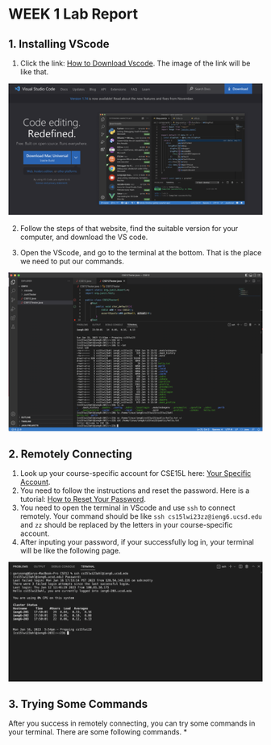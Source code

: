 # WEEK 1 Lab Report
## 1. Installing VScode
1. Click the link: [How to Download Vscode](https://code.visualstudio.com/). The image of the link will be like that.

![Image](VScodeDownload.png)

2. Follow the steps of that website, find the suitable version for your computer, and download the VS code.

3. Open the VScode, and go to the terminal at the bottom. That is the place we need to put our commands.

![Image](VScode.png)

## 2. Remotely Connecting
1. Look up your course-specific account for CSE15L here: [Your Specific Account](https://sdacs.ucsd.edu/~icc/index.php).
2. You need to follow the instructions and reset the password. Here is a tutorial: [How to Reset Your Password](https://docs.google.com/document/d/1hs7CyQeh-MdUfM9uv99i8tqfneos6Y8bDU0uhn1wqho/edit).
3. You need to open the terminal in VScode and use `ssh` to connect remotely. Your command should be like `ssh cs15lwi23zz@ieng6.ucsd.edu` and `zz` should be replaced by the letters in your course-specific account.
4. After inputing your password, if your successfully log in, your terminal will be like the following page.

![Image](RemotelyConnecting.png)

## 3. Trying Some Commands
After you success in remotely connecting, you can try some commands in your terminal. There are some following commands.
* 


